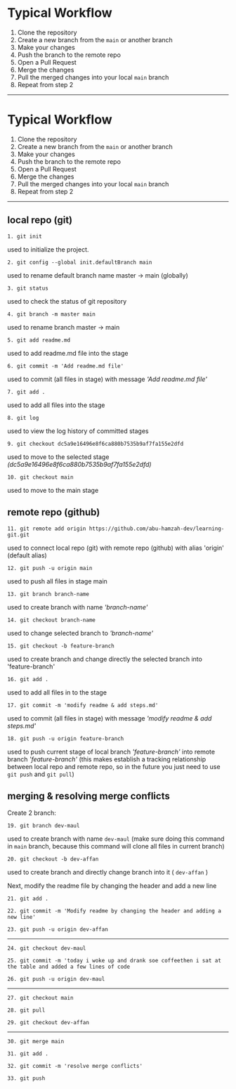 # Typical Workflow
1. Clone the repository
2. Create a new branch from the `main` or another branch
3. Make your changes
4. Push the branch to the remote repo
5. Open a Pull Request
6. Merge the changes
7. Pull the merged changes into your local `main` branch
8. Repeat from step 2


---


# Typical Workflow
1. Clone the repository
2. Create a new branch from the `main` or another branch
3. Make your changes
4. Push the branch to the remote repo
5. Open a Pull Request
6. Merge the changes
7. Pull the merged changes into your local `main` branch
8. Repeat from step 2


---


## local repo (git)
    1. git init
used to initialize the project.


    2. git config --global init.defaultBranch main
used to rename default branch name master -> main (globally)


    3. git status
used to check the status of git repository


    4. git branch -m master main
used to rename branch master -> main


    5. git add readme.md
used to add readme.md file into the stage


    6. git commit -m 'Add readme.md file'
used to commit (all files in stage) with message _'Add readme.md file'_


    7. git add .
used to add all files into the stage


    8. git log
used to view the log history of committed stages


    9. git checkout dc5a9e16496e8f6ca880b7535b9af7fa155e2dfd
used to move to the selected stage _(dc5a9e16496e8f6ca880b7535b9af7fa155e2dfd)_


    10. git checkout main
used to move to the main stage




## remote repo (github)

    11. git remote add origin https://github.com/abu-hamzah-dev/learning-git.git
used to connect local repo (git) with remote repo (github) with alias 'origin' (default alias)


    12. git push -u origin main
used to push all files in stage main


    13. git branch branch-name
used to create branch with name _'branch-name'_


    14. git checkout branch-name
used to change selected branch to _'branch-name'_


    15. git checkout -b feature-branch
used to create branch and change directly the selected branch into 'feature-branch'


    16. git add .
used to add all files in to the stage


    17. git commit -m 'modify readme & add steps.md'
used to commit (all files in stage) with message _'modify readme & add steps.md'_


    18. git push -u origin feature-branch
used to push current stage of local branch _'feature-branch'_ into remote branch _'feature-branch'_ (this makes establish a tracking relationship between local repo and remote repo, so in the future you just need to use `git push` and `git pull`)
 

## merging & resolving merge conflicts

Create 2 branch:
    
    19. git branch dev-maul
used to create branch with name `dev-maul` (make sure doing this command in `main` branch, because this command will clone all files in current branch)

    20. git checkout -b dev-affan
used to create branch and directly change branch into it ( `dev-affan` )


Next, modify the readme file by changing the header and add a new line

    21. git add .

    22. git commit -m 'Modify readme by changing the header and adding a new line'

    23. git push -u origin dev-affan

----

    24. git checkout dev-maul

    25. git commit -m 'today i woke up and drank soe coffeethen i sat at the table and added a few lines of code

    26. git push -u origin dev-maul

---

    27. git checkout main

    28. git pull

    29. git checkout dev-affan

---

    30. git merge main

    31. git add .

    32. git commit -m 'resolve merge conflicts'

    33. git push